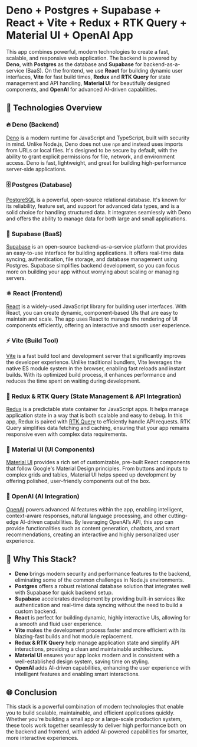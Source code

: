# Deno + Postgres + Supabase + React + Vite + Redux + RTK Query + Material UI + OpenAI App

This app combines powerful, modern technologies to create a fast, scalable, and responsive web application. The backend is powered by **Deno**, with **Postgres** as the database and **Supabase** for backend-as-a-service (BaaS). On the frontend, we use **React** for building dynamic user interfaces, **Vite** for fast build times, **Redux** and **RTK Query** for state management and API handling, **Material UI** for beautifully designed components, and **OpenAI** for advanced AI-driven capabilities.

## 🚀 Technologies Overview

### 🔥 **Deno (Backend)**

[Deno](https://deno.land) is a modern runtime for JavaScript and TypeScript, built with security in mind. Unlike Node.js, Deno does not use `npm` and instead uses imports from URLs or local files. It's designed to be secure by default, with the ability to grant explicit permissions for file, network, and environment access. Deno is fast, lightweight, and great for building high-performance server-side applications.

### 🗄️ **Postgres (Database)**

[PostgreSQL](https://www.postgresql.org) is a powerful, open-source relational database. It's known for its reliability, feature set, and support for advanced data types, and is a solid choice for handling structured data. It integrates seamlessly with Deno and offers the ability to manage data for both large and small applications.

### 🔑 **Supabase (BaaS)**

[Supabase](https://supabase.io) is an open-source backend-as-a-service platform that provides an easy-to-use interface for building applications. It offers real-time data syncing, authentication, file storage, and database management using Postgres. Supabase simplifies backend development, so you can focus more on building your app without worrying about scaling or managing servers.

### ⚛️ **React (Frontend)**

[React](https://reactjs.org) is a widely-used JavaScript library for building user interfaces. With React, you can create dynamic, component-based UIs that are easy to maintain and scale. The app uses React to manage the rendering of UI components efficiently, offering an interactive and smooth user experience.

### ⚡ **Vite (Build Tool)**

[Vite](https://vitejs.dev) is a fast build tool and development server that significantly improves the developer experience. Unlike traditional bundlers, Vite leverages the native ES module system in the browser, enabling fast reloads and instant builds. With its optimized build process, it enhances performance and reduces the time spent on waiting during development.

### 🔄 **Redux & RTK Query (State Management & API Integration)**

[Redux](https://redux.js.org) is a predictable state container for JavaScript apps. It helps manage application state in a way that is both scalable and easy to debug. In this app, Redux is paired with [RTK Query](https://redux-toolkit.js.org) to efficiently handle API requests. RTK Query simplifies data fetching and caching, ensuring that your app remains responsive even with complex data requirements.

### 🎨 **Material UI (UI Components)**

[Material UI](https://mui.com) provides a rich set of customizable, pre-built React components that follow Google's Material Design principles. From buttons and inputs to complex grids and tables, Material UI helps speed up development by offering polished, user-friendly components out of the box.

### 🤖 **OpenAI (AI Integration)**

[OpenAI](https://openai.com) powers advanced AI features within the app, enabling intelligent, context-aware responses, natural language processing, and other cutting-edge AI-driven capabilities. By leveraging OpenAI’s API, this app can provide functionalities such as content generation, chatbots, and smart recommendations, creating an interactive and highly personalized user experience.

## 🌟 Why This Stack?

- **Deno** brings modern security and performance features to the backend, eliminating some of the common challenges in Node.js environments.
- **Postgres** offers a robust relational database solution that integrates well with Supabase for quick backend setup.
- **Supabase** accelerates development by providing built-in services like authentication and real-time data syncing without the need to build a custom backend.
- **React** is perfect for building dynamic, highly interactive UIs, allowing for a smooth and fluid user experience.
- **Vite** makes the development process faster and more efficient with its blazing-fast builds and hot module replacement.
- **Redux & RTK Query** help manage application state and simplify API interactions, providing a clean and maintainable architecture.
- **Material UI** ensures your app looks modern and is consistent with a well-established design system, saving time on styling.
- **OpenAI** adds AI-driven capabilities, enhancing the user experience with intelligent features and enabling smart interactions.

## 🌐 Conclusion

This stack is a powerful combination of modern technologies that enable you to build scalable, maintainable, and efficient applications quickly. Whether you're building a small app or a large-scale production system, these tools work together seamlessly to deliver high performance both on the backend and frontend, with added AI-powered capabilities for smarter, more interactive experiences.
